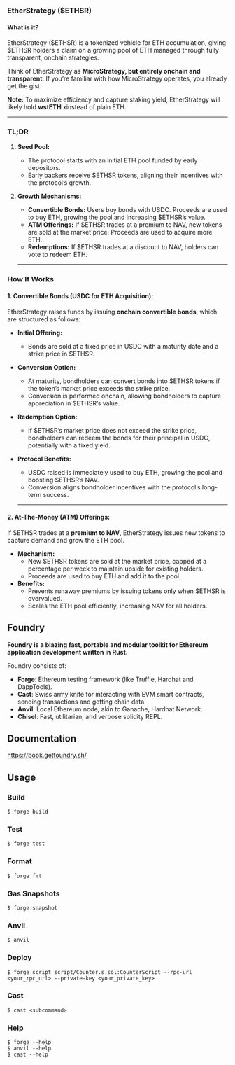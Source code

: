 ### **EtherStrategy ($ETHSR)**

#### **What is it?**

EtherStrategy (\$ETHSR) is a tokenized vehicle for ETH accumulation, giving \$ETHSR holders a claim on a growing pool of ETH managed through fully transparent, onchain strategies.

Think of EtherStrategy as **MicroStrategy, but entirely onchain and transparent**. If you’re familiar with how MicroStrategy operates, you already get the gist.

**Note:** To maximize efficiency and capture staking yield, EtherStrategy will likely hold **wstETH** xinstead of plain ETH.

---

### **TL;DR**

1. **Seed Pool:**  
   * The protocol starts with an initial ETH pool funded by early depositors.  
   * Early backers receive $ETHSR tokens, aligning their incentives with the protocol’s growth.  
2. **Growth Mechanisms:**  
   * **Convertible Bonds:** Users buy bonds with USDC. Proceeds are used to buy ETH, growing the pool and increasing $ETHSR’s value.  
   * **ATM Offerings:** If $ETHSR trades at a premium to NAV, new tokens are sold at the market price. Proceeds are used to acquire more ETH.  
   * **Redemptions:** If $ETHSR trades at a discount to NAV, holders can vote to redeem ETH.

   ---

### **How It Works**

#### **1\. Convertible Bonds (USDC for ETH Acquisition):**

EtherStrategy raises funds by issuing **onchain convertible bonds**, which are structured as follows:

* **Initial Offering:**  
  * Bonds are sold at a fixed price in USDC with a maturity date and a strike price in $ETHSR.  
* **Conversion Option:**  
  * At maturity, bondholders can convert bonds into $ETHSR tokens if the token’s market price exceeds the strike price.  
  * Conversion is performed onchain, allowing bondholders to capture appreciation in $ETHSR’s value.  
* **Redemption Option:**  
  * If $ETHSR’s market price does not exceed the strike price, bondholders can redeem the bonds for their principal in USDC, potentially with a fixed yield.  
* **Protocol Benefits:**  
  * USDC raised is immediately used to buy ETH, growing the pool and boosting $ETHSR’s NAV.  
  * Conversion aligns bondholder incentives with the protocol’s long-term success.

  ---

#### **2\. At-The-Money (ATM) Offerings:**

If $ETHSR trades at a **premium to NAV**, EtherStrategy issues new tokens to capture demand and grow the ETH pool.

* **Mechanism:**  
  * New $ETHSR tokens are sold at the market price, capped at a percentage per week to maintain upside for existing holders.  
  * Proceeds are used to buy ETH and add it to the pool.  
* **Benefits:**  
  * Prevents runaway premiums by issuing tokens only when $ETHSR is overvalued.  
  * Scales the ETH pool efficiently, increasing NAV for all holders.

  

## Foundry

**Foundry is a blazing fast, portable and modular toolkit for Ethereum application development written in Rust.**

Foundry consists of:

-   **Forge**: Ethereum testing framework (like Truffle, Hardhat and DappTools).
-   **Cast**: Swiss army knife for interacting with EVM smart contracts, sending transactions and getting chain data.
-   **Anvil**: Local Ethereum node, akin to Ganache, Hardhat Network.
-   **Chisel**: Fast, utilitarian, and verbose solidity REPL.

## Documentation

https://book.getfoundry.sh/

## Usage

### Build

```shell
$ forge build
```

### Test

```shell
$ forge test
```

### Format

```shell
$ forge fmt
```

### Gas Snapshots

```shell
$ forge snapshot
```

### Anvil

```shell
$ anvil
```

### Deploy

```shell
$ forge script script/Counter.s.sol:CounterScript --rpc-url <your_rpc_url> --private-key <your_private_key>
```

### Cast

```shell
$ cast <subcommand>
```

### Help

```shell
$ forge --help
$ anvil --help
$ cast --help
```
